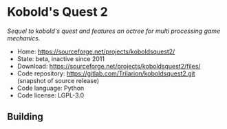 # Kobold's Quest 2

_Sequel to kobold's quest and features an octree for multi processing game mechanics._

- Home: https://sourceforge.net/projects/koboldsquest2/
- State: beta, inactive since 2011
- Download: https://sourceforge.net/projects/koboldsquest2/files/
- Code repository: https://gitlab.com/Trilarion/koboldsquest2.git (snapshot of source release)
- Code language: Python
- Code license: LGPL-3.0

## Building


